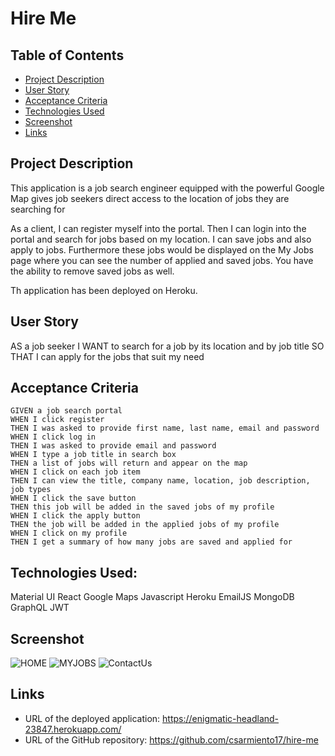 # Hire Me

## Table of Contents

- [Project Description](#Project-Description)
- [User Story](#User-Story)
- [Acceptance Criteria](#Acceptance-Criteria)
- [Technologies Used](#Technologies-Used)
- [Screenshot](#Screenshot)
- [Links](#Links)

## Project Description

This application is a job search engineer equipped with the powerful Google Map​ gives job seekers direct access to the location of jobs they are searching for​

As a client, I can register myself into the portal. Then I can login into the portal and search for jobs based on my location. I can save jobs and also apply to jobs. Furthermore these jobs would be displayed on the My Jobs page where you can see the number of applied and saved jobs. You have the ability to remove saved jobs as well.

Th application has been deployed on Heroku.

## User Story

AS a job seeker
I WANT to search for a job by its location and by job title
SO THAT I can apply for the jobs that suit my need

## Acceptance Criteria

```
GIVEN a job search portal
WHEN I click register
THEN I was asked to provide first name, last name, email and password
WHEN I click log in
THEN I was asked to provide email and password
WHEN I type a job title in search box
THEN a list of jobs will return and appear on the map
WHEN I click on each job item
THEN I can view the title, company name, location, job description, job types
WHEN I click the save button
THEN this job will be added in the saved jobs of my profile
WHEN I click the apply button
THEN the job will be added in the applied jobs of my profile
WHEN I click on my profile
THEN I get a summary of how many jobs are saved and applied for
```

## Technologies Used:

Material UI
React
Google Maps
Javascript
Heroku
EmailJS
MongoDB
GraphQL
JWT

## Screenshot

![HOME](./home.png)
![MYJOBS](./MyJobs.png)
![ContactUs](./ContactUs.png)

## Links

- URL of the deployed application: https://enigmatic-headland-23847.herokuapp.com/
- URL of the GitHub repository: https://github.com/csarmiento17/hire-me
